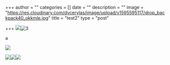 +++
author = ""
categories = []
date = ""
description = ""
image = "https://res.cloudinary.com/dvcerylas/image/upload/v1595595117/drop_backpack40_okkmle.jpg"
title = "test2"
type = "post"

+++
![](https://res.cloudinary.com/dvcerylas/image/upload/v1595594544/samples/landscapes/landscape-panorama.jpg)![3](/v1595595117/drop_backpack40_okkmle.jpg "2")

a

![](https://res.cloudinary.com/dvcerylas/image/upload/v1595594541/samples/cloudinary-group.jpg)

![](https://res.cloudinary.com/dvcerylas/image/upload/v1595595877/tesr_o4tfos.jpg)![](https://res.cloudinary.com/dvcerylas/image/upload/c_scale,w_1000/v1595604115/tesr%E3%81%AE%E3%82%B3%E3%83%92%E3%82%9A%E3%83%BC_vqxbm2.jpg)![](https://res.cloudinary.com/dvcerylas/image/upload/c_scale,w_1000/v1595604681/%E3%82%B9%E3%82%AF%E3%83%AA%E3%83%BC%E3%83%B3%E3%82%B7%E3%83%A7%E3%83%83%E3%83%88_2020-06-30_1.05.14_yyjpnl.jpg)